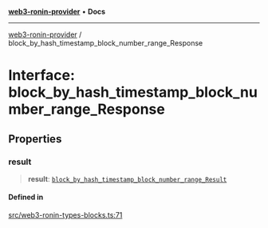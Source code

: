 [**web3-ronin-provider**](../README.md) • **Docs**

***

[web3-ronin-provider](../globals.md) / block\_by\_hash\_timestamp\_block\_number\_range\_Response

# Interface: block\_by\_hash\_timestamp\_block\_number\_range\_Response

## Properties

### result

> **result**: [`block_by_hash_timestamp_block_number_range_Result`](block_by_hash_timestamp_block_number_range_Result.md)

#### Defined in

[src/web3-ronin-types-blocks.ts:71](https://github.com/chuacw/web3-ronin-provider/blob/7251b9677bbb79d30e6a4204bfabcc38fab6aa15/src/web3-ronin-types-blocks.ts#L71)
